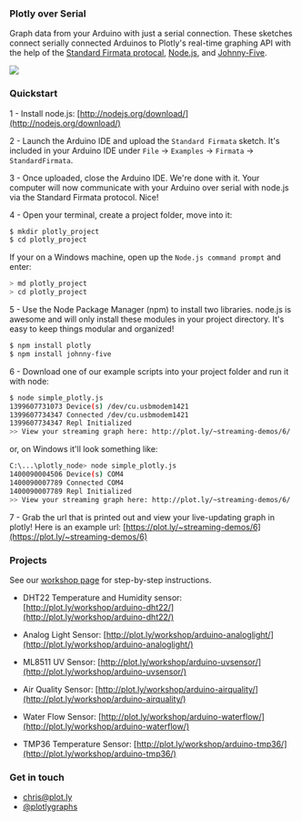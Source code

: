 
### Plotly over Serial
Graph data from your Arduino with just a serial connection. These sketches connect serially connected Arduinos to Plotly's real-time graphing API with the help of the [Standard Firmata protocal](/firmata/arduino), [Node.js](https://http://nodejs.org/), and [Johnny-Five](/rwaldron/johnny-five).

[![](http://new.tinygrab.com/c751bc2ee22cd3db5a6d3fccb22458d570efc9ac84.png)](http://vimeo.com/93900876)


### Quickstart
1 - Install node.js: [http://nodejs.org/download/](http://nodejs.org/download/)

2 - Launch the Arduino IDE and upload the `Standard Firmata` sketch. It's included in your Arduino IDE under `File` → `Examples` → `Firmata` → `StandardFirmata`.

3 - Once uploaded, close the Arduino IDE. We're done with it. Your computer will now communicate with your Arduino over serial with node.js via the Standard Firmata protocol. Nice!

4 - Open your terminal, create a project folder, move into it:

```bash
$ mkdir plotly_project
$ cd plotly_project
```
If your on a Windows machine, open up the `Node.js command prompt` and enter:

```bash
> md plotly_project
> cd plotly_project
```

5 - Use the Node Package Manager (npm) to install two libraries. node.js is awesome and will only install these modules in your project directory. It's easy to keep things modular and organized!

```bash
$ npm install plotly
$ npm install johnny-five
```

6 - Download one of our example scripts into your project folder and run it with node:

```bash
$ node simple_plotly.js
1399607731073 Device(s) /dev/cu.usbmodem1421 
1399607734347 Connected /dev/cu.usbmodem1421 
1399607734347 Repl Initialized 
>> View your streaming graph here: http://plot.ly/~streaming-demos/6/
```

or, on Windows it'll look something like:
```bash
C:\...\plotly_node> node simple_plotly.js
1400090004506 Device(s) COM4
1400090007789 Connected COM4
1400090007789 Repl Initialized
>> View your streaming graph here: http://plot.ly/~streaming-demos/6/
```


7 - Grab the url that is printed out and view your live-updating graph in plotly! Here is an example url: [https://plot.ly/~streaming-demos/6](https://plot.ly/~streaming-demos/6)

### Projects

See our [workshop page](https://plot.ly/workshop) for step-by-step instructions.

- DHT22 Temperature and Humidity sensor: [http://plot.ly/workshop/arduino-dht22/](http://plot.ly/workshop/arduino-dht22/)

- Analog Light Sensor: [http://plot.ly/workshop/arduino-analoglight/](http://plot.ly/workshop/arduino-analoglight/)

- ML8511 UV Sensor: [http://plot.ly/workshop/arduino-uvsensor/](http://plot.ly/workshop/arduino-uvsensor/)

- Air Quality Sensor: [http://plot.ly/workshop/arduino-airquality/](http://plot.ly/workshop/arduino-airquality/)

- Water Flow Sensor: [http://plot.ly/workshop/arduino-waterflow/](http://plot.ly/workshop/arduino-waterflow/)

- TMP36 Temperature Sensor: [http://plot.ly/workshop/arduino-tmp36/](http://plot.ly/workshop/arduino-tmp36/)



### Get in touch
- <chris@plot.ly>
- [@plotlygraphs](https://twitter.com/plotlygraphs)




